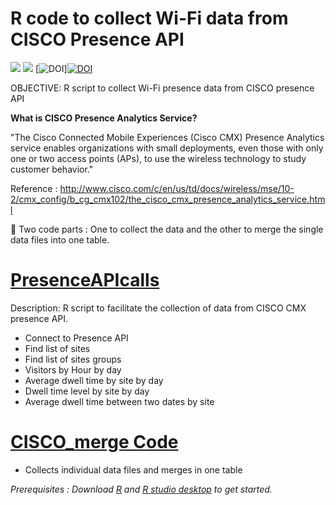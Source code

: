 # R code to collect Wi-Fi data from CISCO Presence API

![](https://img.shields.io/badge/repo-RCiscoPresenceAPI-red.svg) ![](https://img.shields.io/badge/code-R-blue.svg) [![DOI](https://zenodo.org/badge/22881/BritishMuseum/RSearchWordCloud.svg)][![DOI](https://zenodo.org/badge/71580641.svg)](https://zenodo.org/badge/latestdoi/71580641)

OBJECTIVE: R script to collect Wi-Fi presence data from CISCO presence API

__What is CISCO Presence Analytics Service?__

"The Cisco Connected Mobile Experiences (Cisco CMX) Presence Analytics service enables organizations with small deployments, even those with only one or two access points (APs), to use the wireless technology to study customer behavior."

Reference : http://www.cisco.com/c/en/us/td/docs/wireless/mse/10-2/cmx_config/b_cg_cmx102/the_cisco_cmx_presence_analytics_service.html

:wrench: Two code parts : One to collect the data and the other to merge the single data files into one table. 

# [PresenceAPIcalls](https://github.com/BritishMuseum/RCiscoPresenceAPI/blob/master/PresenceAPIcalls.R)
Description: R script to facilitate the collection of data from CISCO CMX presence API.  
* Connect to Presence API
* Find list of sites
* Find list of sites groups
* Visitors by Hour by day
* Average dwell time by site by day
* Dwell time level by site by day
* Average dwell time between two dates by site

# [CISCO_merge Code](https://github.com/BritishMuseum/RCiscoPresenceAPI/blob/master/CISCO_merge.R)
* Collects individual data files and merges in one table

*Prerequisites : Download [R](https://www.r-project.org/) and [R studio desktop](https://www.rstudio.com/products/rstudio/download/) to get started.*
